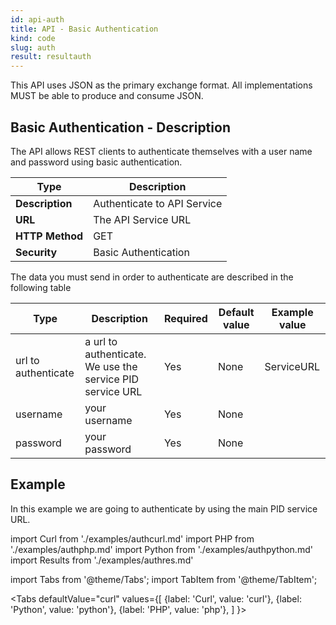 ```yaml
---
id: api-auth
title: API - Basic Authentication 
kind: code
slug: auth
result: resultauth
---
```


This API uses JSON as the primary exchange format. All implementations MUST be able to produce and consume JSON.

## Basic Authentication - Description
The API allows REST clients to authenticate themselves with a user name and password using basic authentication.

| Type            | Description                 |
| --------------- | --------------------------- |
| **Description** | Authenticate to API Service |
| **URL**         | The API Service URL         |
| **HTTP Method** | GET                         |
| **Security**    | Basic Authentication        |

The data you must send in order to authenticate are described in the following table 


Type | Description | Required | Default value | Example value |
------|-------------|----------|---------------|---------------|
url to authenticate | a url to authenticate. We use the service PID service URL | Yes | None |  ServiceURL|
username | your username | Yes |None| |
password | your password | Yes |None| |

## Example

In this example we are going to authenticate by using the main PID service URL.


import Curl     from './examples/authcurl.md'
import PHP      from './examples/authphp.md'
import Python   from './examples/authpython.md'
import Results  from './examples/authres.md'


import Tabs from '@theme/Tabs';
import TabItem from '@theme/TabItem';

<Tabs
  defaultValue="curl"
  values={[
    {label: 'Curl',     value: 'curl'},
    {label: 'Python',   value: 'python'},
    {label: 'PHP',      value: 'php'},
  ]
}>
<TabItem value="curl">

<Curl />

</TabItem>
<TabItem value="python">

<Python />

</TabItem>
<TabItem value="php">

<PHP />

</TabItem>
</Tabs>


<Results />


